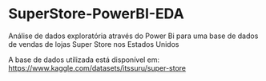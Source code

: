 # SuperStore-PowerBI-EDA
Análise de dados exploratória através do Power Bi para uma base de dados de vendas de lojas Super Store nos Estados Unidos

A base de dados utilizada está disponível em: https://www.kaggle.com/datasets/itssuru/super-store
